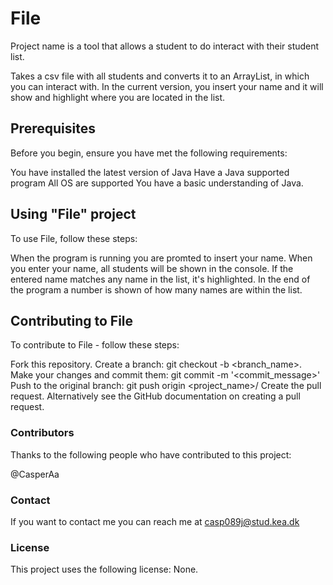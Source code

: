 # File

Project name is a tool that allows a student to do interact with their student list.

Takes a csv file with all students and converts it to an ArrayList, in which you can interact with. 
In the current version, you insert your name and it will show and highlight where you are located in the list.

## Prerequisites
Before you begin, ensure you have met the following requirements:

You have installed the latest version of Java
Have a Java supported program
All OS are supported
You have a basic understanding of Java.

## Using "File" project

To use File, follow these steps:

When the program is running you are promted to insert your name. When you enter your name, all students will be shown in the console. 
If the entered name matches any name in the list, it's highlighted.
In the end of the program a number is shown of how many names are within the list.

## Contributing to File
To contribute to File - follow these steps:

Fork this repository.
Create a branch: git checkout -b <branch_name>.
Make your changes and commit them: git commit -m '<commit_message>'
Push to the original branch: git push origin <project_name>/<location>
Create the pull request.
Alternatively see the GitHub documentation on creating a pull request.

### Contributors
Thanks to the following people who have contributed to this project:

@CasperAa


### Contact
If you want to contact me you can reach me at casp089j@stud.kea.dk

### License
This project uses the following license: None.

